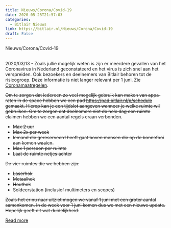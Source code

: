 ```yaml
---
title: Nieuws/Corona/Covid-19
date: 2020-05-25T21:57:03
categories:
  - Bitlair Nieuws
link: https://bitlair.nl/Nieuws/Corona/Covid-19
draft: False
---
```


<div class="mw-content-ltr mw-parser-output" dir="ltr" lang="en"><p><a class="mw-selflink selflink">Nieuws/Corona/Covid-19</a>
</p></div><div class="mw-content-ltr mw-parser-output" dir="ltr" lang="en"><p><br />
2020/03/13 - Zoals jullie mogelijk weten is zijn er meerdere gevallen van het Coronavirus in Nederland geconstateerd en het virus is zich snel aan het verspreiden. Ook bezoekers en deelnemers van Bitlair behoren tot de risicogroep.
Deze informatie is niet langer relevant per 1 juni. Zie <a href="https://bitlair.nl/Coronamaatregelen" title="Coronamaatregelen">Coronamaatregelen</a>.
</p><p><s>Om te zorgen dat iedereen zo veel mogelijk gebruik kan maken van apparaten in de space hebben we een pad <a class="external free" href="https://pad.bitlair.nl/p/schedule" rel="nofollow">https://pad.bitlair.nl/p/schedule</a> gemaakt. Hierop kan je een tijdslot aangeven wanneer je welke ruimte wil gebruiken. Om te zorgen dat deelnemers niet de hele dag een ruimte claimen hebben we een aantal regels eraan verbonden.
</s></p><s><ul><li>Max 2 uur</li>
<li>Max 2x per week</li>
<li>Iemand die gereserveerd heeft gaat boven mensen die op de bonnefooi aan komen waaien.</li>
<li>Max 1 persoon per ruimte</li>
<li>Laat de ruimte netjes achter</li></ul></s><s><p>De vier ruimtes die we hebben zijn:
</p></s><s><ul><li>Laserhok</li>
<li>Metaalhok</li>
<li>Houthok</li>
<li>Soldeerstation (inclusief multimeters en scopes)</li></ul></s><s></s><p><s>Zoals het er nu naar uitziet mogen we vanaf 1 juni met een groter aantal samenkomen. In de week voor 1 juni komen dus we met een nieuwe update. Hopelijk geeft dit wat duidelijkheid.
</s>
</p></div>

[Read more](https://bitlair.nl/Nieuws/Corona/Covid-19)